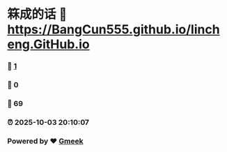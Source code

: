 # 箖成的话 :link: https://BangCun555.github.io/lincheng.GitHub.io 
### :page_facing_up: [1](https://BangCun555.github.io/lincheng.GitHub.io/tag.html) 
### :speech_balloon: 0 
### :hibiscus: 69 
### :alarm_clock: 2025-10-03 20:10:07 
### Powered by :heart: [Gmeek](https://github.com/Meekdai/Gmeek)
